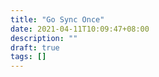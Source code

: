 ```yaml
---
title: "Go Sync Once"
date: 2021-04-11T10:09:47+08:00
description: ""
draft: true
tags: []
---
```


<!--more-->

